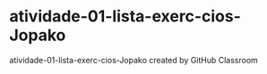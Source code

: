 # atividade-01-lista-exerc-cios-Jopako
atividade-01-lista-exerc-cios-Jopako created by GitHub Classroom
